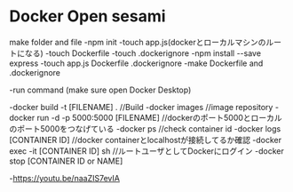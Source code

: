 # Docker Open sesami

make folder and file
-npm init
-touch app.js(dockerとローカルマシンのルートになる)
-touch Dockerfile
-touch .dockerignore
-npm install --save express
-touch app.js Dockerfile .dockerignore
-make Dockerfile and .dockerignore

-run command (make sure open Docker Desktop)

-docker build -t [FILENAME] .   //Build
-docker images //image repository
-docker run -d -p 5000:5000 [FILENAME]   //dockerのポート5000とローカルのポート5000をつなげている
-docker ps //check container id
-docker logs [CONTAINER ID]   //docker containerとlocalhostが接続してるか確認
-docker exec -it [CONTAINER ID] sh   //ルートユーザとしてDockerにログイン
-docker stop [CONTAINER ID or NAME]

-https://youtu.be/naaZIS7evIA

